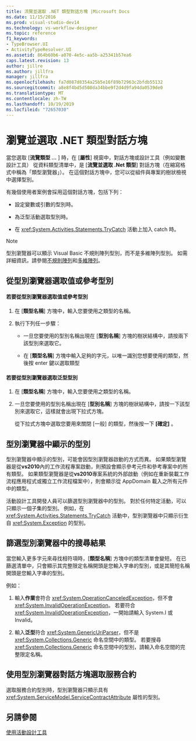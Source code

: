 ```yaml
---
title: 流覽並選取 .NET 類型對話方塊 |Microsoft Docs
ms.date: 11/15/2016
ms.prod: visual-studio-dev14
ms.technology: vs-workflow-designer
ms.topic: reference
f1_keywords:
- TypeBrowser.UI
- ActivityTypeResolver.UI
ms.assetid: 864b60b6-a070-4e5c-aa5b-a25341b57ea6
caps.latest.revision: 13
author: jillre
ms.author: jillfra
manager: jillfra
ms.openlocfilehash: fa7d087d8354a25b5e16f89b72963c2bfdb55132
ms.sourcegitcommit: a8e8f4bd5d508da34bbe9f2d4d9fa94da0539de0
ms.translationtype: MT
ms.contentlocale: zh-TW
ms.lasthandoff: 10/19/2019
ms.locfileid: "72657030"
---
```

# <a name="browse-and-select-a-net-type-dialog-box"></a>瀏覽並選取 .NET 類型對話方塊
當您選取 [**流覽類型 ...** ] 時，在 [**屬性**] 視窗中，對話方塊或設計工具（例如變數設計工具） 從資料類型清單中，是 [**流覽並選取 .Net 類型**] 對話方塊（在縮寫格式中稱為「類型瀏覽器」）。 在這個對話方塊中，您可以從組件與專案的樹狀檢視中選擇型別。

 有幾個使用者案例會採用這個對話方塊，包括下列：

- 設定變數或引數的型別時。

- 為泛型活動選取型別時。

- 在 <xref:System.Activities.Statements.TryCatch> 活動上加入 catch 時。

> [!NOTE]
> 型別瀏覽器可以顯示 Visual Basic 不規則陣列型別，而不是多維陣列型別。 如需詳細資訊，請參閱[不規則陣列](http://go.microsoft.com/fwlink/?LinkId=195226)和[多維陣列](http://go.microsoft.com/fwlink/?LinkId=195227)。

## <a name="selecting-a-value-or-reference-type-from-the-type-browser"></a>從型別瀏覽器選取值或參考型別

#### <a name="to-select-a-value-or-reference-type-from-the-type-browser"></a>若要從型別瀏覽器選取值或參考型別

1. 在 [**類型名稱**] 方塊中，輸入您要使用之類型的名稱。

2. 執行下列任一步驟：

    - 一旦您要使用的型別名稱出現在 [**型別名稱**] 方塊的樹狀結構中，請按兩下該型別來選取它。

    - 在 [**類型名稱**] 方塊中輸入足夠的字元，以唯一識別您想要使用的類型，然後按 enter 鍵以選取類型

#### <a name="to-select-a-generic-type-from-the-type-browser"></a>若要從型別瀏覽器選取泛型型別

1. 在 [**類型名稱**] 方塊中，輸入您要使用之類型的名稱。

2. 一旦您要使用的型別名稱出現在 [**型別名稱**] 方塊的樹狀結構中，請按一下該型別來選取它，這樣就會出現下拉式方塊。

     從下拉式方塊中選取您要用來關閉 [一般] 的類型，然後按一下 **[確定]** 。

## <a name="types-displayed-in-the-type-browser"></a>型別瀏覽器中顯示的型別
 型別瀏覽器中顯示的型別，可能會因型別瀏覽器啟動的方式而異。 如果類型瀏覽器是從**vs2010**內的工作流程專案啟動，則預設會顯示參考元件和參考專案中的所有類型。 如果類型瀏覽器是從**vs2010**專案系統的外部啟動（例如在重新裝載工作流程應用程式或獨立工作流程檔案中），則會顯示從 AppDomain 載入之所有元件中的類型。

 活動設計工具開發人員可以篩選型別瀏覽器中的型別。 對於任何特定活動，可以只顯示一個子集的型別。 例如，在 <xref:System.Activities.Statements.TryCatch> 活動中，型別瀏覽器中只顯示衍生自 <xref:System.Exception> 的型別。

## <a name="filtering-search-results-in-the-type-browser"></a>篩選型別瀏覽器中的搜尋結果
 當您輸入更多字元來尋找相符項時，[**類型名稱**] 方塊中的類型清單會變短。 在已篩選清單中，只會顯示其完整限定名稱開頭是您輸入字串的型別，或是其簡短名稱開頭是您輸入字串的型別。

 例如：

1. 輸入**作業**會符合 <xref:System.OperationCanceledException>，但不會 <xref:System.InvalidOperationException>。 若要符合 <xref:System.InvalidOperationException>，一開始請輸入 System.I 或 Invalid。

2. 輸入**泛型**符合 <xref:System.GenericUriParser>，但不是 <xref:System.Collections.Generic> 命名空間中的類型。 若要搜尋 <xref:System.Collections.Generic> 命名空間中的型別，請輸入命名空間的完整限定名稱。

## <a name="selecting-a-service-contract-using-the-type-browser-dialog"></a>使用型別瀏覽器對話方塊選取服務合約
 選取服務合約型別時，型別瀏覽器只顯示具有 <xref:System.ServiceModel.ServiceContractAttribute> 屬性的型別。

## <a name="see-also"></a>另請參閱
 [使用活動設計工具](../workflow-designer/using-the-activity-designers.md)
